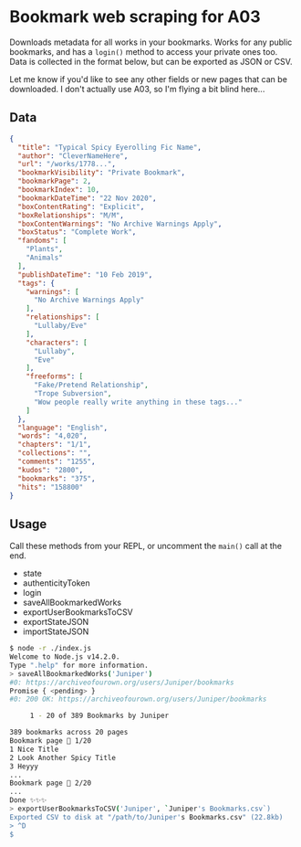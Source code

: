 # Bookmark web scraping for A03

Downloads metadata for all works in your bookmarks. Works for any public
bookmarks, and has a `login()` method to access your private ones too. Data is
collected in the format below, but can be exported as JSON or CSV.

Let me know if you'd like to see any other fields or new pages that can be
downloaded. I don't actually use A03, so I'm flying a bit blind here...

## Data

```json
{
  "title": "Typical Spicy Eyerolling Fic Name",
  "author": "CleverNameHere",
  "url": "/works/1778...",
  "bookmarkVisibility": "Private Bookmark",
  "bookmarkPage": 2,
  "bookmarkIndex": 10,
  "bookmarkDateTime": "22 Nov 2020",
  "boxContentRating": "Explicit",
  "boxRelationships": "M/M",
  "boxContentWarnings": "No Archive Warnings Apply",
  "boxStatus": "Complete Work",
  "fandoms": [
    "Plants",
    "Animals"
  ],
  "publishDateTime": "10 Feb 2019",
  "tags": {
    "warnings": [
      "No Archive Warnings Apply"
    ],
    "relationships": [
      "Lullaby/Eve"
    ],
    "characters": [
      "Lullaby",
      "Eve"
    ],
    "freeforms": [
      "Fake/Pretend Relationship",
      "Trope Subversion",
      "Wow people really write anything in these tags..."
    ]
  },
  "language": "English",
  "words": "4,020",
  "chapters": "1/1",
  "collections": "",
  "comments": "1255",
  "kudos": "2800",
  "bookmarks": "375",
  "hits": "158800"
}
```

## Usage

Call these methods from your REPL, or uncomment the `main()` call at the end.

- state
- authenticityToken
- login
- saveAllBookmarkedWorks
- exportUserBookmarksToCSV
- exportStateJSON
- importStateJSON

```bash
$ node -r ./index.js
Welcome to Node.js v14.2.0.
Type ".help" for more information.
> saveAllBookmarkedWorks('Juniper')
#0: https://archiveofourown.org/users/Juniper/bookmarks
Promise { <pending> }
#0: 200 OK: https://archiveofourown.org/users/Juniper/bookmarks

     1 - 20 of 389 Bookmarks by Juniper

389 bookmarks across 20 pages
Bookmark page 📖 1/20
1 Nice Title
2 Look Another Spicy Title
3 Heyyy
...
Bookmark page 📖 2/20
...
Done ✨✨✨
> exportUserBookmarksToCSV('Juniper', `Juniper's Bookmarks.csv`)
Exported CSV to disk at "/path/to/Juniper's Bookmarks.csv" (22.8kb)
> ^D
$
```
